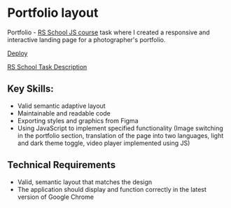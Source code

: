 # Portfolio layout
Portfolio - [RS School JS course](https://rs.school/js/) task where I created a responsive and interactive landing page for a photographer's portfolio.

[Deploy](https://aniamarkh.github.io/portfolio/portfolio/)

[RS School Task Description](https://github.com/rolling-scopes-school/tasks/blob/master/tasks/portfolio/portfolio.md)

## Key Skills:
- Valid semantic adaptive layout
- Maintainable and readable code
- Exporting styles and graphics from Figma
- Using JavaScript to implement specified functionality (Image switching in the portfolio section, translation of the page into two languages, light and dark theme toggle, video player implemented using JS)

## Technical Requirements
- Valid, semantic layout that matches the design
- The application should display and function correctly in the latest version of Google Chrome
